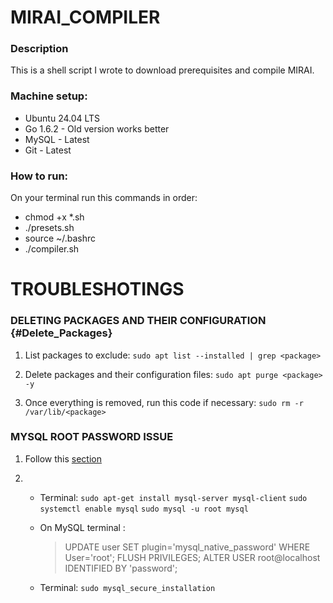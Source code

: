 # MIRAI_COMPILER

### Description

This is a shell script I wrote to download prerequisites and compile MIRAI.

### Machine setup:

- Ubuntu 24.04 LTS
- Go 1.6.2 - Old version works better
- MySQL - Latest
- Git - Latest

### How to run:

On your terminal run this commands in order:

- chmod +x \*.sh
- ./presets.sh
- source ~/.bashrc
- ./compiler.sh

# TROUBLESHOTINGS

### DELETING PACKAGES AND THEIR CONFIGURATION {#Delete_Packages}

1. List packages to exclude:
   `sudo apt list --installed | grep <package>`

2. Delete packages and their configuration files:
   `sudo apt purge <package> -y`

3. Once everything is removed, run this code if necessary:
   `sudo rm -r /var/lib/<package>`

### MYSQL ROOT PASSWORD ISSUE

1. Follow this [section](#Delete_Packages)

2. - Terminal:
     `sudo apt-get install mysql-server mysql-client`
     `sudo systemctl enable mysql`
     `sudo mysql -u root mysql`

   - On MySQL terminal :

     > UPDATE user SET plugin='mysql_native_password' WHERE User='root';
     > FLUSH PRIVILEGES;
     > ALTER USER root@localhost IDENTIFIED BY 'password';

   - Terminal:
     `sudo mysql_secure_installation`
